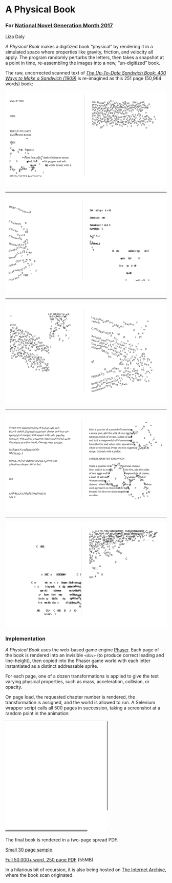 # A Physical Book
### For <a href="https://github.com/NaNoGenMo/2017">National Novel Generation Month 2017</a>
Liza Daly

_A Physical Book_ makes a digitized book “physical” by rendering it in a simulated space where properties like gravity, friction, and velocity all apply. The program randomly perturbs the letters, then takes a snapshot at a point in time, re-assembling the images into a new, “un-digitized” book.

The raw, uncorrected scanned text of _<a href="https://publicdomainreview.org/collections/the-up-to-date-sandwich-book-400-ways-to-make-a-sandwich-1909/">The Up-To-Date Sandwich Book: 400 Ways to Make a Sandwich (1909)</a>_ is re-imagined as this 251 page (50,964 words) book:

<img src="examples/sample7.png">
<hr>
<img src="examples/sample8.png">
<hr>
<img src="examples/sample11.png">
<hr>
<img src="examples/sample9.png">
<hr>
<img src="examples/sample2.png">


### Implementation
_A Physical Book_ uses the web-based game engine <a href="https://phaser.io">Phaser</a>. Each page of the book is rendered into an invisible `<div>` (to produce correct leading and line-height), then copied into the Phaser game world with each letter instantiated as a distinct addressable sprite.

For each page, one of a dozen transformations is applied to give the text varying physical properties, such as mass, acceleration, collision, or opacity.

On page load, the requested chapter number is rendered, the transformation is assigned, and the world is allowed to run. A Selenium wrapper script calls all 500 pages in succession, taking a screenshot at a random point in the animation:

<img src="examples/animation.gif">

The final book is rendered in a two-page spread PDF.

<a href="nanogenmo2017-lizadaly-small.pdf">Small 30 page sample</a>.

<a href="https://www.dropbox.com/s/lphwafia5qskokt/nanogenmo2017-lizadaly.pdf?dl=0">Full 50,000+ word, 250 page PDF</a> (55MB)

In a hilarious bit of recursion, it is also being hosted on <a href="https://archive.org/details/a_physical_book_liza_daly">The Internet Archive</a>, where the book scan originated.
